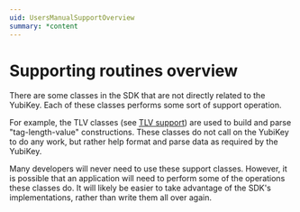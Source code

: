 ```yaml
---
uid: UsersManualSupportOverview
summary: *content
---
```


<!-- Copyright 2021 Yubico AB

Licensed under the Apache License, Version 2.0 (the "License");
you may not use this file except in compliance with the License.
You may obtain a copy of the License at

    http://www.apache.org/licenses/LICENSE-2.0

Unless required by applicable law or agreed to in writing, software
distributed under the License is distributed on an "AS IS" BASIS,
WITHOUT WARRANTIES OR CONDITIONS OF ANY KIND, either express or implied.
See the License for the specific language governing permissions and
limitations under the License. -->

# Supporting routines overview

There are some classes in the SDK that are not directly related to the YubiKey. Each of
these classes performs some sort of support operation.

For example, the TLV classes (see [TLV support](support-tlv.md)) are used to build and
parse "tag-length-value" constructions. These classes do not call on the YubiKey to do any
work, but rather help format and parse data as required by the YubiKey.

Many developers will never need to use these support classes. However, it is possible that
an application will need to perform some of the operations these classes do. It will
likely be easier to take advantage of the SDK's implementations, rather than write them
all over again.
